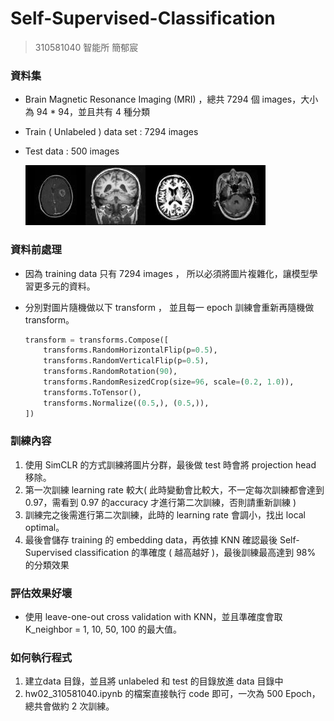# Self-Supervised-Classification

> 310581040 智能所 簡郁宸

### 資料集

+ Brain Magnetic Resonance Imaging (MRI) ，總共 7294 個 images，大小為 94 * 94，並且共有 4 種分類

+ Train ( Unlabeled ) data set : 7294 images

+ Test data : 500 images

  ![0000](.\images\0000.jpg)![0015](.\images\0015.jpg)![0019](.\images\0019.jpg)![0022](.\images\0022.jpg)

### 資料前處理

+ 因為 training data 只有  7294 images ， 所以必須將圖片複雜化，讓模型學習更多元的資料。

+ 分別對圖片隨機做以下 transform ， 並且每一 epoch 訓練會重新再隨機做 transform。

  ```python
  transform = transforms.Compose([
      transforms.RandomHorizontalFlip(p=0.5),
      transforms.RandomVerticalFlip(p=0.5),
      transforms.RandomRotation(90),
      transforms.RandomResizedCrop(size=96, scale=(0.2, 1.0)),
      transforms.ToTensor(),
      transforms.Normalize((0.5,), (0.5,)),
  ])
  ```

### 訓練內容

1. 使用 SimCLR 的方式訓練將圖片分群，最後做 test 時會將 projection head 移除。
2. 第一次訓練 learning rate 較大( 此時變動會比較大，不一定每次訓練都會達到 0.97，需看到 0.97 的accuracy 才進行第二次訓練，否則請重新訓練 )
3. 訓練完之後需進行第二次訓練，此時的 learning rate 會調小，找出 local optimal。
4. 最後會儲存 training 的 embedding data，再依據 KNN 確認最後 Self-Supervised classification 的準確度 ( 越高越好 )，最後訓練最高達到 98% 的分類效果

### 評估效果好壞

+ 使用 leave-one-out cross validation with KNN，並且準確度會取 K_neighbor = 1, 10, 50, 100 的最大值。

### 如何執行程式

1. 建立data 目錄，並且將 unlabeled 和 test 的目錄放進 data 目錄中 
1. hw02_310581040.ipynb 的檔案直接執行 code 即可，一次為 500 Epoch，總共會做約 2 次訓練。

